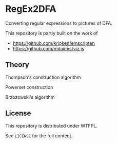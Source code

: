 # RegEx2DFA

Converting regular expressions to pictures of DFA.

This repository is partly built on the work of

* https://github.com/kripken/emscripten
* https://github.com/mdaines/viz.js

## Theory

Thompson's construction algorithm

Powerset construction

Brzozowski's algorithm

## License

This repository is distributed under WTFPL.

See `LICENSE` for the full content.
